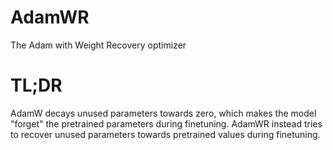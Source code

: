 # AdamWR
The Adam with Weight Recovery optimizer

# TL;DR
AdamW decays unused parameters towards zero, which makes the model "forget" the pretrained parameters during finetuning. AdamWR instead tries to recover unused parameters towards pretrained values during finetuning.
